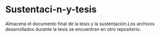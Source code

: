 # Sustentaci-n-y-tesis
Almacena el documento final de la tesis y la sustentación.Los archivos desarrollados durante la tesis se encuentran en otro repositorio.

